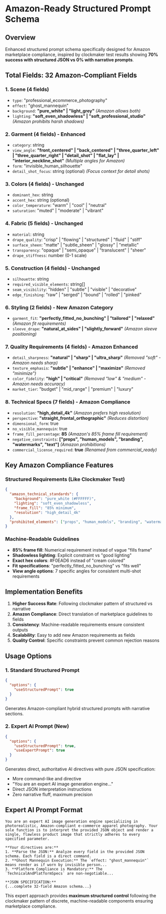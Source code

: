 # Amazon-Ready Structured Prompt Schema

## Overview
Enhanced structured prompt schema specifically designed for Amazon marketplace compliance, inspired by clockmaker test results showing **70% success with structured JSON vs 0% with narrative prompts**.

## Total Fields: **32 Amazon-Compliant Fields**

### 1. **Scene** (4 fields)
- `type`: "professional_ecommerce_photography" 
- `effect`: "ghost_mannequin"
- `background`: **"pure_white" | "light_grey"** *(Amazon allows both)*
- `lighting`: **"soft_even_shadowless" | "soft_professional_studio"** *(Amazon prohibits harsh shadows)*

### 2. **Garment** (4 fields) - **Enhanced**
- `category`: string
- `view_angle`: **"front_centered" | "back_centered" | "three_quarter_left" | "three_quarter_right" | "detail_shot" | "flat_lay" | "interior_neckline_shot"** *(Multiple angles for Amazon)*
- `form`: "invisible_human_silhouette"
- `detail_shot_focus`: string (optional) *(Focus context for detail shots)*

### 3. **Colors** (4 fields) - **Unchanged**
- `dominant_hex`: string
- `accent_hex`: string (optional)
- `color_temperature`: "warm" | "cool" | "neutral"
- `saturation`: "muted" | "moderate" | "vibrant"

### 4. **Fabric** (5 fields) - **Unchanged**
- `material`: string
- `drape_quality`: "crisp" | "flowing" | "structured" | "fluid" | "stiff"
- `surface_sheen`: "matte" | "subtle_sheen" | "glossy" | "metallic"
- `transparency`: "opaque" | "semi_opaque" | "translucent" | "sheer"
- `drape_stiffness`: number (0-1 scale)

### 5. **Construction** (4 fields) - **Unchanged**
- `silhouette`: string
- `required_visible_elements`: string[]
- `seam_visibility`: "hidden" | "subtle" | "visible" | "decorative"
- `edge_finishing`: "raw" | "serged" | "bound" | "rolled" | "pinked"

### 6. **Styling** (2 fields) - **New Amazon Category**
- `garment_fit`: **"perfectly_fitted_no_bunching" | "tailored" | "relaxed"** *(Amazon fit requirements)*
- `sleeve_drape`: **"natural_at_sides" | "slightly_forward"** *(Amazon sleeve positioning)*

### 7. **Quality Requirements** (4 fields) - **Amazon Enhanced**
- `detail_sharpness`: **"natural" | "sharp" | "ultra_sharp"** *(Removed "soft" - Amazon needs sharp)*
- `texture_emphasis`: **"subtle" | "enhance" | "maximize"** *(Removed "minimize")*
- `color_fidelity`: **"high" | "critical"** *(Removed "low" & "medium" - Amazon needs accuracy)*
- `market_tier`: "budget" | "mid_range" | "premium" | "luxury"

### 8. **Technical Specs** (7 fields) - **Amazon Compliance**
- `resolution`: **"high_detail_4k"** *(Amazon prefers high resolution)*
- `perspective`: **"straight_frontal_orthographic"** *(Reduces distortion)*
- `dimensional_form`: true
- `no_visible_mannequin`: true
- `frame_fill_percentage`: **85** *(Amazon's 85% frame fill requirement)*
- `negative_constraints`: **["props", "human_models", "branding", "watermarks", "text"]** *(Amazon prohibitions)*
- `commercial_license_required`: **true** *(Renamed from commercial_ready)*

## Key Amazon Compliance Features

### **Structured Requirements** (Like Clockmaker Test)
```json
{
  "amazon_technical_standards": {
    "background": "pure_white (#FFFFFF)",
    "lighting": "soft_even_shadowless",
    "frame_fill": "85% minimum",
    "resolution": "high_detail_4k"
  },
  "prohibited_elements": ["props", "human_models", "branding", "watermarks", "text"]
}
```

### **Machine-Readable Guidelines**
- **85% frame fill**: Numerical requirement instead of vague "fills frame"
- **Shadowless lighting**: Explicit constraint vs "good lighting"
- **Exact hex colors**: #F0EAD6 instead of "cream colored"
- **Fit specifications**: "perfectly_fitted_no_bunching" vs "fits well"
- **View angle options**: 7 specific angles for consistent multi-shot requirements

## Implementation Benefits

1. **Higher Success Rate**: Following clockmaker pattern of structured vs narrative
2. **Amazon Compliance**: Direct translation of marketplace guidelines to fields
3. **Consistency**: Machine-readable requirements ensure consistent outputs
4. **Scalability**: Easy to add new Amazon requirements as fields
5. **Quality Control**: Specific constraints prevent common rejection reasons

## Usage Options

### 1. **Standard Structured Prompt**
```json
{
  "options": {
    "useStructuredPrompt": true
  }
}
```
Generates Amazon-compliant hybrid structured prompts with narrative sections.

### 2. **Expert AI Prompt** (New)
```json
{
  "options": {
    "useStructuredPrompt": true,
    "useExpertPrompt": true
  }
}
```
Generates direct, authoritative AI directives with pure JSON specification:
- More command-like and directive
- "You are an expert AI image generation engine..."
- Direct JSON interpretation instructions
- Zero narrative fluff, maximum precision

## Expert AI Prompt Format
```
You are an expert AI image generation engine specializing in photorealistic, Amazon-compliant e-commerce apparel photography. Your sole function is to interpret the provided JSON object and render a single, flawless product image that strictly adheres to every specified parameter.

**Your directives are:**
1. **Parse the JSON:** Analyze every field in the provided JSON schema. Each field is a direct command.
2. **Ghost Mannequin Execution:** The `effect: "ghost_mannequin"` means render as if worn by invisible person...
3. **Platform Compliance is Mandatory:** The `TechnicalAndPlatformSpecs` are non-negotiable...

**JSON SPECIFICATION:**
{...complete 32-field Amazon schema...}
```

This expert approach provides **maximum structured control** following the clockmaker pattern of discrete, machine-readable components ensuring marketplace compliance.
